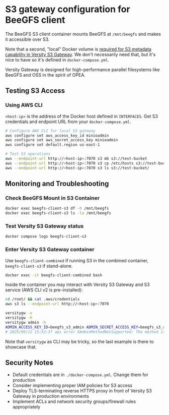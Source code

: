 # S3 gateway configuration for BeeGFS client

The BeeGFS S3 client container mounts BeeGFS at `/mnt/beegfs` and makes it accessible over S3.

Note that a second, "local" Docker volume is [required for S3 metadata capability in Versity S3 Gateway](https://scaleoutsean.github.io/2025/06/22/data-pipeline-with-beegfs-file-system-notifications-and-versity-s3-gateway.html#catches). We don't necessarily need that, but it's nice to have so it's defined in `docker-compose.yml`.

Versity Gateway is designed for high-performance parallel filesystems like BeeGFS and OSS in the spirit of OPEA.

## Testing S3 Access

### Using AWS CLI

`<host-ip>` is the address of the Docker host defined in `INTERFACES`. Get S3 credentials and endpoint URL from your `docker-compose.yml`.

```bash
# Configure AWS CLI for local S3 gateway
aws configure set aws_access_key_id minioadmin
aws configure set aws_secret_access_key minioadmin
aws configure set default.region us-east-1

# Test S3 operations
aws --endpoint-url http://<host-ip>:7070 s3 mb s3://test-bucket
aws --endpoint-url http://<host-ip>:7070 s3 cp /etc/hosts s3://test-bucket/
aws --endpoint-url http://<host-ip>:7070 s3 ls s3://test-bucket/
```

## Monitoring and Troubleshooting

### Check BeeGFS Mount in S3 Container
```bash
docker exec beegfs-client-s3 df -h /mnt/beegfs
docker exec beegfs-client-s3 ls -la /mnt/beegfs
```

### Test Versity S3 Gateway status

```bash
docker compose logs beegfs-client-s3
```

### Enter Versity S3 Gateway container

Use `beegfs-client-combined` if running S3 in the combined container, `beegfs-client-s3` if stand-alone.

```bash
docker exec -it beegfs-client-combined bash
```

Inside the container you may interact with Versity S3 Gateway and S3 service (AWS CLI v2 is pre-installed):

```sh
cd /root/ && cat .aws/credentials
aws s3 ls --endpoint-url http://<host-ip>:7070

versitygw -v
versitygw -h
versitygw admin -h
ADMIN_ACCESS_KEY_ID=beegfs_s3_admin ADMIN_SECRET_ACCESS_KEY=beegfs_s3_admin_secret ADMIN_ENDPOINT_URL=http://<host-ip>:7070 versitygw admin list-users
# 2025/09/12 15:52:37 api error XAdminMethodNotSupported: The method is not supported in single root user mode.
```

Note that `versitygw` as CLI may be tricky, so the last example is there to showcase that.

## Security Notes

- Default credentials are in `./docker-compose.yml`. Change them for production
- Consider implementing proper IAM policies for S3 access
- Deploy TLS-terminating reverse HTTPS proxy in front of Versity S3 Gateway in production environments
- Implement ACLs and network security groups/firewall rules appropriately


